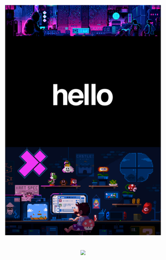 <!-- <img src="https://raw.githubusercontent.com/thatwonguy/thatwonguy/main/gifs/cyberpunk_hacker.gif" align="middle" width="100%;"/>
<img src="https://raw.githubusercontent.com/thatwonguy/thatwonguy/main/gifs/hello_rotating.gif" align="middle" width="100%;"/>
<img src="https://raw.githubusercontent.com/thatwonguy/thatwonguy/main/gifs/mario_coding.gif" align="middle" width="100%;"/> -->

<div style="display:flex; flex-direction:column; padding:0; margin:0;">
    <img src="gifs/cyberpunk_hacker.gif" style="width:100%; margin:0; padding:0;"/>
    <img src="gifs/hello_rotating.gif" style="width:100%; margin:-10px 0; padding:0;"/>
    <img src="gifs/mario_coding.gif" style="width:100%; margin:-10px 0 0 0; padding:0;"/>
</div>

<!-- 
<img src="https://github.com/muhammad-fiaz/muhammad-fiaz/assets/75434191/59163c56-55ac-4813-b4aa-b57082e708e6" align="middle" alt="Banner" width="100%"/>

<img src="https://github.com/Anmol-Baranwal/Cool-GIFs-For-GitHub/assets/74038190/9be4d344-6782-461a-b5a6-32a07bf7b34e" align = "middle" width="100%" alt="animated hello" align="middle"/>

<img src="https://user-images.githubusercontent.com/74038190/225813708-98b745f2-7d22-48cf-9150-083f1b00d6c9.gif" align="middle" alt="Retro Mario l33t coder" width=100%/> -->

<div align="center">
<br>
<br>

![](https://komarev.com/ghpvc/?username=thatwonguy)

</div>


<!-- [![thatwonguy's GitHub stats](https://github-readme-stats.vercel.app/api?username=thatwonguy&show_icons=true&theme=dark#gh-dark-mode-only)](https://github.com/thatwonguy/github-readme-stats)

[![Top Langs](https://github-readme-stats.vercel.app/api/top-langs/?username=thatwonguy&layout=compact&theme=vision-friendly-dark)](https://github.com/thatwonguy/github-readme-stats)

<!--
**thatwonguy/thatwonguy** is a ✨ _special_ ✨ repository because its `README.md` (this file) appears on your GitHub profile.

Here are some ideas to get you started:

- 🔭 I’m currently working on ...
- 🌱 I’m currently learning ...
- 👯 I’m looking to collaborate on ...
- 🤔 I’m looking for help with ...
- 💬 Ask me about ...
- 📫 How to reach me: ...
- 😄 Pronouns: ...
- ⚡ Fun fact: ...
-->
